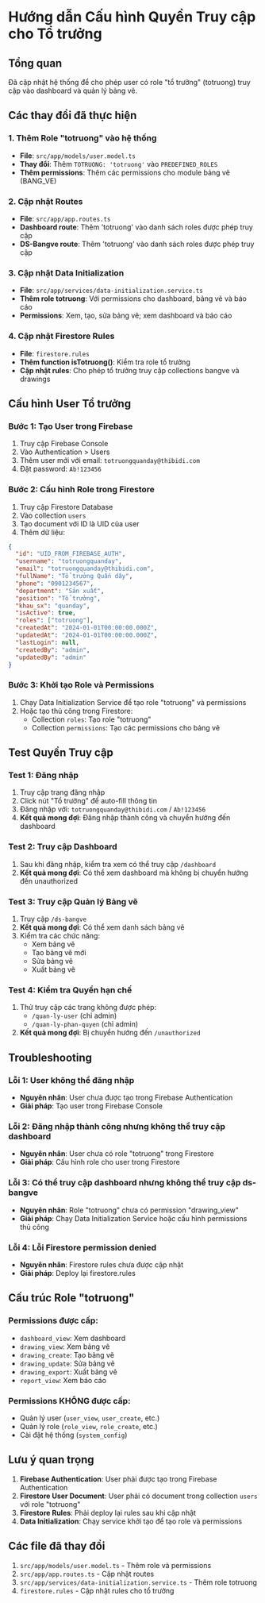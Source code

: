 # Hướng dẫn Cấu hình Quyền Truy cập cho Tổ trưởng

## Tổng quan
Đã cập nhật hệ thống để cho phép user có role "tổ trưởng" (totruong) truy cập vào dashboard và quản lý bảng vẽ.

## Các thay đổi đã thực hiện

### 1. Thêm Role "totruong" vào hệ thống
- **File**: `src/app/models/user.model.ts`
- **Thay đổi**: Thêm `TOTRUONG: 'totruong'` vào `PREDEFINED_ROLES`
- **Thêm permissions**: Thêm các permissions cho module bảng vẽ (BANG_VE)

### 2. Cập nhật Routes
- **File**: `src/app/app.routes.ts`
- **Dashboard route**: Thêm 'totruong' vào danh sách roles được phép truy cập
- **DS-Bangve route**: Thêm 'totruong' vào danh sách roles được phép truy cập

### 3. Cập nhật Data Initialization
- **File**: `src/app/services/data-initialization.service.ts`
- **Thêm role totruong**: Với permissions cho dashboard, bảng vẽ và báo cáo
- **Permissions**: Xem, tạo, sửa bảng vẽ; xem dashboard và báo cáo

### 4. Cập nhật Firestore Rules
- **File**: `firestore.rules`
- **Thêm function isTotruong()**: Kiểm tra role tổ trưởng
- **Cập nhật rules**: Cho phép tổ trưởng truy cập collections bangve và drawings

## Cấu hình User Tổ trưởng

### Bước 1: Tạo User trong Firebase
1. Truy cập Firebase Console
2. Vào Authentication > Users
3. Thêm user mới với email: `totruongquanday@thibidi.com`
4. Đặt password: `Ab!123456`

### Bước 2: Cấu hình Role trong Firestore
1. Truy cập Firestore Database
2. Vào collection `users`
3. Tạo document với ID là UID của user
4. Thêm dữ liệu:
```json
{
  "id": "UID_FROM_FIREBASE_AUTH",
  "username": "totruongquanday",
  "email": "totruongquanday@thibidi.com",
  "fullName": "Tổ trưởng Quấn dây",
  "phone": "0901234567",
  "department": "Sản xuất",
  "position": "Tổ trưởng",
  "khau_sx": "quanday",
  "isActive": true,
  "roles": ["totruong"],
  "createdAt": "2024-01-01T00:00:00.000Z",
  "updatedAt": "2024-01-01T00:00:00.000Z",
  "lastLogin": null,
  "createdBy": "admin",
  "updatedBy": "admin"
}
```

### Bước 3: Khởi tạo Role và Permissions
1. Chạy Data Initialization Service để tạo role "totruong" và permissions
2. Hoặc tạo thủ công trong Firestore:
   - Collection `roles`: Tạo role "totruong"
   - Collection `permissions`: Tạo các permissions cho bảng vẽ

## Test Quyền Truy cập

### Test 1: Đăng nhập
1. Truy cập trang đăng nhập
2. Click nút "Tổ trưởng" để auto-fill thông tin
3. Đăng nhập với: `totruongquanday@thibidi.com` / `Ab!123456`
4. **Kết quả mong đợi**: Đăng nhập thành công và chuyển hướng đến dashboard

### Test 2: Truy cập Dashboard
1. Sau khi đăng nhập, kiểm tra xem có thể truy cập `/dashboard`
2. **Kết quả mong đợi**: Có thể xem dashboard mà không bị chuyển hướng đến unauthorized

### Test 3: Truy cập Quản lý Bảng vẽ
1. Truy cập `/ds-bangve`
2. **Kết quả mong đợi**: Có thể xem danh sách bảng vẽ
3. Kiểm tra các chức năng:
   - Xem bảng vẽ
   - Tạo bảng vẽ mới
   - Sửa bảng vẽ
   - Xuất bảng vẽ

### Test 4: Kiểm tra Quyền hạn chế
1. Thử truy cập các trang không được phép:
   - `/quan-ly-user` (chỉ admin)
   - `/quan-ly-phan-quyen` (chỉ admin)
2. **Kết quả mong đợi**: Bị chuyển hướng đến `/unauthorized`

## Troubleshooting

### Lỗi 1: User không thể đăng nhập
- **Nguyên nhân**: User chưa được tạo trong Firebase Authentication
- **Giải pháp**: Tạo user trong Firebase Console

### Lỗi 2: Đăng nhập thành công nhưng không thể truy cập dashboard
- **Nguyên nhân**: User chưa có role "totruong" trong Firestore
- **Giải pháp**: Cấu hình role cho user trong Firestore

### Lỗi 3: Có thể truy cập dashboard nhưng không thể truy cập ds-bangve
- **Nguyên nhân**: Role "totruong" chưa có permission "drawing_view"
- **Giải pháp**: Chạy Data Initialization Service hoặc cấu hình permissions thủ công

### Lỗi 4: Lỗi Firestore permission denied
- **Nguyên nhân**: Firestore rules chưa được cập nhật
- **Giải pháp**: Deploy lại firestore.rules

## Cấu trúc Role "totruong"

### Permissions được cấp:
- `dashboard_view`: Xem dashboard
- `drawing_view`: Xem bảng vẽ
- `drawing_create`: Tạo bảng vẽ
- `drawing_update`: Sửa bảng vẽ
- `drawing_export`: Xuất bảng vẽ
- `report_view`: Xem báo cáo

### Permissions KHÔNG được cấp:
- Quản lý user (`user_view`, `user_create`, etc.)
- Quản lý role (`role_view`, `role_create`, etc.)
- Cài đặt hệ thống (`system_config`)

## Lưu ý quan trọng

1. **Firebase Authentication**: User phải được tạo trong Firebase Authentication
2. **Firestore User Document**: User phải có document trong collection `users` với role "totruong"
3. **Firestore Rules**: Phải deploy lại rules sau khi cập nhật
4. **Data Initialization**: Chạy service khởi tạo để tạo role và permissions

## Các file đã thay đổi

1. `src/app/models/user.model.ts` - Thêm role và permissions
2. `src/app/app.routes.ts` - Cập nhật routes
3. `src/app/services/data-initialization.service.ts` - Thêm role totruong
4. `firestore.rules` - Cập nhật rules cho tổ trưởng
